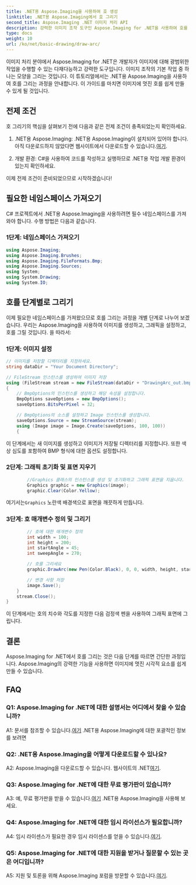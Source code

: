 ```yaml
---
title: .NET용 Aspose.Imaging을 사용하여 호 생성
linktitle: .NET용 Aspose.Imaging에서 호 그리기
second_title: Aspose.Imaging .NET 이미지 처리 API
description: 강력한 이미지 조작 도구인 Aspose.Imaging for .NET을 사용하여 호를 그리는 방법을 알아보세요. 멋진 영상을 만들기 위한 단계별 가이드입니다.
type: docs
weight: 10
url: /ko/net/basic-drawing/draw-arc/
---
```

이미지 처리 분야에서 Aspose.Imaging for .NET은 개발자가 이미지에 대해 광범위한 작업을 수행할 수 있는 다재다능하고 강력한 도구입니다. 이미지 조작의 기본 작업 중 하나는 모양을 그리는 것입니다. 이 튜토리얼에서는 .NET용 Aspose.Imaging을 사용하여 호를 그리는 과정을 안내합니다. 이 가이드를 마치면 이미지에 멋진 호를 쉽게 만들 수 있게 될 것입니다.

## 전제 조건

호 그리기의 핵심을 살펴보기 전에 다음과 같은 전제 조건이 충족되었는지 확인하세요.

1.  .NET용 Aspose.Imaging: .NET용 Aspose.Imaging이 설치되어 있어야 합니다. 아직 다운로드하지 않았다면 웹사이트에서 다운로드할 수 있습니다.[여기](https://releases.aspose.com/imaging/net/).

2. 개발 환경: C#을 사용하여 코드를 작성하고 실행하므로 .NET용 작업 개발 환경이 있는지 확인하세요.

이제 전제 조건이 준비되었으므로 시작하겠습니다!

## 필요한 네임스페이스 가져오기

C# 프로젝트에서 .NET용 Aspose.Imaging을 사용하려면 필수 네임스페이스를 가져와야 합니다. 수행 방법은 다음과 같습니다.

### 1단계: 네임스페이스 가져오기

```csharp
using Aspose.Imaging;
using Aspose.Imaging.Brushes;
using Aspose.Imaging.FileFormats.Bmp;
using Aspose.Imaging.Sources;
using System;
using System.Drawing;
using System.IO;
```

## 호를 단계별로 그리기

이제 필요한 네임스페이스를 가져왔으므로 호를 그리는 과정을 개별 단계로 나누어 보겠습니다. 우리는 Aspose.Imaging을 사용하여 이미지를 생성하고, 그래픽을 설정하고, 호를 그릴 것입니다. 을 따라서:

### 1단계: 이미지 설정

```csharp
// 이미지를 저장할 디렉터리를 지정하세요.
string dataDir = "Your Document Directory";

// FileStream 인스턴스를 생성하여 이미지 저장
using (FileStream stream = new FileStream(dataDir + "DrawingArc_out.bmp", FileMode.Create))
{
    // BmpOptions의 인스턴스를 생성하고 해당 속성을 설정합니다.
    BmpOptions saveOptions = new BmpOptions();
    saveOptions.BitsPerPixel = 32;

    // BmpOptions의 소스를 설정하고 Image 인스턴스를 생성합니다.
    saveOptions.Source = new StreamSource(stream);
    using (Image image = Image.Create(saveOptions, 100, 100))
    {
```

이 단계에서는 새 이미지를 생성하고 이미지가 저장될 디렉터리를 지정합니다. 또한 색상 심도를 포함하여 BMP 형식에 대한 옵션도 설정합니다.

### 2단계: 그래픽 초기화 및 표면 지우기

```csharp
        //Graphics 클래스의 인스턴스를 생성 및 초기화하고 그래픽 표면을 지웁니다.
        Graphics graphic = new Graphics(image);
        graphic.Clear(Color.Yellow);
```

 여기서는`Graphics` 노란색 배경색으로 표면을 깨끗하게 만듭니다.

### 3단계: 호 매개변수 정의 및 그리기

```csharp
        // 호에 대한 매개변수 정의
        int width = 100;
        int height = 200;
        int startAngle = 45;
        int sweepAngle = 270;

        // 호를 그리세요
        graphic.DrawArc(new Pen(Color.Black), 0, 0, width, height, startAngle, sweepAngle);

        // 변경 사항 저장
        image.Save();
    }
    stream.Close();
}
```

이 단계에서는 호의 치수와 각도를 지정한 다음 검정색 펜을 사용하여 그래픽 표면에 그립니다.

## 결론

Aspose.Imaging for .NET에서 호를 그리는 것은 다음 단계를 따르면 간단한 과정입니다. Aspose.Imaging의 강력한 기능을 사용하면 이미지에 멋진 시각적 요소를 쉽게 만들 수 있습니다.

## FAQ

### Q1: Aspose.Imaging for .NET에 대한 설명서는 어디에서 찾을 수 있습니까?

 A1: 문서를 참조할 수 있습니다.[여기](https://reference.aspose.com/imaging/net/) .NET용 Aspose.Imaging에 대한 포괄적인 정보를 보려면

### Q2: .NET용 Aspose.Imaging을 어떻게 다운로드할 수 있나요?

 A2: Aspose.Imaging을 다운로드할 수 있습니다. 웹사이트의 .NET[여기](https://releases.aspose.com/imaging/net/).

### Q3: Aspose.Imaging for .NET에 대한 무료 평가판이 있습니까?

 A3: 예, 무료 평가판을 받을 수 있습니다.[여기](https://releases.aspose.com/) .NET용 Aspose.Imaging을 사용해 보세요.

### Q4: Aspose.Imaging for .NET에 대한 임시 라이선스가 필요합니까?

 A4: 임시 라이센스가 필요한 경우 임시 라이센스를 얻을 수 있습니다.[여기](https://purchase.aspose.com/temporary-license/).

### Q5: Aspose.Imaging for .NET에 대한 지원을 받거나 질문할 수 있는 곳은 어디입니까?

 A5: 지원 및 토론을 위해 Aspose.Imaging 포럼을 방문할 수 있습니다.[여기](https://forum.aspose.com/).
